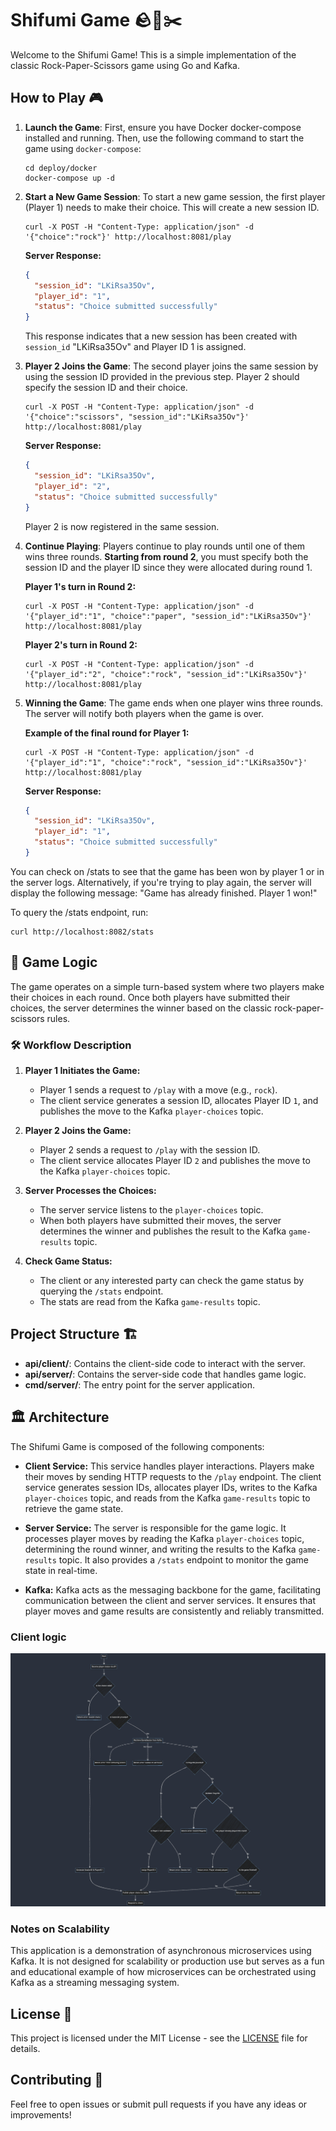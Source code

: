 # Shifumi Game 🪨📄✂️

Welcome to the Shifumi Game! This is a simple implementation of the classic Rock-Paper-Scissors game using Go and Kafka.

## How to Play 🎮

1. **Launch the Game**:
   First, ensure you have Docker docker-compose installed and running. Then, use the following command to start the game using `docker-compose`:

   ```
   cd deploy/docker
   docker-compose up -d
   ```

2. **Start a New Game Session**:
   To start a new game session, the first player (Player 1) needs to make their choice. This will create a new session ID.

   ```
   curl -X POST -H "Content-Type: application/json" -d '{"choice":"rock"}' http://localhost:8081/play
   ```

   **Server Response:**

   ```json
   {
     "session_id": "LKiRsa35Ov",
     "player_id": "1",
     "status": "Choice submitted successfully"
   }
   ```

   This response indicates that a new session has been created with `session_id` "LKiRsa35Ov" and Player ID 1 is assigned.

3. **Player 2 Joins the Game**:
   The second player joins the same session by using the session ID provided in the previous step. Player 2 should specify the session ID and their choice.

   ```
   curl -X POST -H "Content-Type: application/json" -d '{"choice":"scissors", "session_id":"LKiRsa35Ov"}' http://localhost:8081/play
   ```

   **Server Response:**

   ```json
   {
     "session_id": "LKiRsa35Ov",
     "player_id": "2",
     "status": "Choice submitted successfully"
   }
   ```

   Player 2 is now registered in the same session.

4. **Continue Playing**:
   Players continue to play rounds until one of them wins three rounds. **Starting from round 2**, you must specify both the session ID and the player ID since they were allocated during round 1.

   **Player 1's turn in Round 2:**

   ```
   curl -X POST -H "Content-Type: application/json" -d '{"player_id":"1", "choice":"paper", "session_id":"LKiRsa35Ov"}' http://localhost:8081/play
   ```

   **Player 2's turn in Round 2:**

   ```
   curl -X POST -H "Content-Type: application/json" -d '{"player_id":"2", "choice":"rock", "session_id":"LKiRsa35Ov"}' http://localhost:8081/play
   ```

5. **Winning the Game**:
   The game ends when one player wins three rounds. The server will notify both players when the game is over.

   **Example of the final round for Player 1:**

   ```
   curl -X POST -H "Content-Type: application/json" -d '{"player_id":"1", "choice":"rock", "session_id":"LKiRsa35Ov"}' http://localhost:8081/play
   ```

   **Server Response:**

   ```json
   {
     "session_id": "LKiRsa35Ov",
     "player_id": "1",
     "status": "Choice submitted successfully"
   }
   ```

You can check on /stats to see that the game has been won by player 1 or in the server logs. Alternatively, if you're trying to play again, the server will display the following message: "Game has already finished. Player 1 won!"

To query the /stats endpoint, run:

```
curl http://localhost:8082/stats
```

## 🧠 Game Logic

The game operates on a simple turn-based system where two players make their choices in each round. Once both players have submitted their choices, the server determines the winner based on the classic rock-paper-scissors rules.

### 🛠 Workflow Description

1. **Player 1 Initiates the Game:**
   - Player 1 sends a request to `/play` with a move (e.g., `rock`).
   - The client service generates a session ID, allocates Player ID `1`, and publishes the move to the Kafka `player-choices` topic.

2. **Player 2 Joins the Game:**
   - Player 2 sends a request to `/play` with the session ID.
   - The client service allocates Player ID `2` and publishes the move to the Kafka `player-choices` topic.

3. **Server Processes the Choices:**
   - The server service listens to the `player-choices` topic.
   - When both players have submitted their moves, the server determines the winner and publishes the result to the Kafka `game-results` topic.

4. **Check Game Status:**
   - The client or any interested party can check the game status by querying the `/stats` endpoint.
   - The stats are read from the Kafka `game-results` topic.

## Project Structure 🏗️

- **api/client/**: Contains the client-side code to interact with the server.
- **api/server/**: Contains the server-side code that handles game logic.
- **cmd/server/**: The entry point for the server application.

## 🏛️ Architecture

The Shifumi Game is composed of the following components:

- **Client Service:** This service handles player interactions. Players make their moves by sending HTTP requests to the `/play` endpoint. The client service generates session IDs, allocates player IDs, writes to the Kafka `player-choices` topic, and reads from the Kafka `game-results` topic to retrieve the game state.

- **Server Service:** The server is responsible for the game logic. It processes player moves by reading the Kafka `player-choices` topic, determining the round winner, and writing the results to the Kafka `game-results` topic. It also provides a `/stats` endpoint to monitor the game state in real-time.

- **Kafka:** Kafka acts as the messaging backbone for the game, facilitating communication between the client and server services. It ensures that player moves and game results are consistently and reliably transmitted.

### Client logic

<img src="assets/mermaid.png" alt="Diagram" width="600"/>

### Notes on Scalability

This application is a demonstration of asynchronous microservices using Kafka. It is not designed for scalability or production use but serves as a fun and educational example of how microservices can be orchestrated using Kafka as a streaming messaging system.

## License 📄

This project is licensed under the MIT License - see the [LICENSE](LICENSE) file for details.

## Contributing 🤝

Feel free to open issues or submit pull requests if you have any ideas or improvements!
